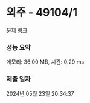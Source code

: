 # 외주 - 49104/1 

[문제 링크](https://level.goorm.io/exam/49104/%EC%99%B8%EC%A3%BC/quiz/1) 

### 성능 요약

메모리: 36.00 MB, 시간: 0.29 ms

### 제출 일자

2024년 05월 23일 20:34:37


